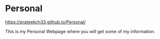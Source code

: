 # Personal

https://prateekch33.github.io/Personal/

This is my Personal Webpage where you will get some of my information.
